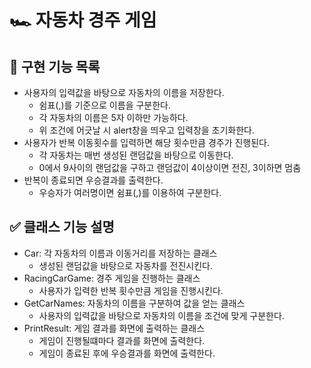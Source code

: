 # 🏎️ 자동차 경주 게임

## 🎯 구현 기능 목록

- 사용자의 입력값을 바탕으로 자동차의 이름을 저장한다.  
  - 쉼표(,)를 기준으로 이름을 구분한다.  
  - 각 자동차의 이름은 5자 이하만 가능하다.  
  - 위 조건에 어긋날 시 alert창을 띄우고 입력창을 초기화한다.
- 사용자가 반복 이동횟수를 입력하면 해당 횟수만큼 경주가 진행된다.
  - 각 자동차는 매번 생성된 랜덤값을 바탕으로 이동한다.
  - 0에서 9사이의 랜덤값을 구하고 랜덤값이 4이상이면 전진, 3이하면 멈춤
- 반복이 종료되면 우승결과를 출력한다.
  - 우승자가 여러명이면 쉼표(,)를 이용하여 구분한다.
  
## ✅ 클래스 기능 설명
- Car: 각 자동차의 이름과 이동거리를 저장하는 클래스
  - 생성된 랜덤값을 바탕으로 자동차를 전진시킨다.
- RacingCarGame: 경주 게임을 진행하는 클래스
  - 사용자가 입력한 반복 횟수만큼 게임을 진행시킨다.
- GetCarNames: 자동차의 이름을 구분하여 값을 얻는 클래스
  - 사용자의 입력값을 바탕으로 자동차의 이름을 조건에 맞게 구분한다.
- PrintResult: 게임 결과를 화면에 출력하는 클래스
  - 게임이 진행될떄마다 결과를 화면에 출력한다.
  - 게임이 종료된 후에 우승결과를 화면에 출력한다.

